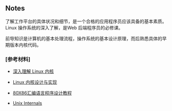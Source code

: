 ## Notes

了解工作平台的具体状况和细节，是一个合格的应用程序员应该具备的基本素质。Linux 操作系统的深入了解，是Web 后端程序员的必修课。

前导知识是计算机的基本处理流程，操作系统的基本设计原理，而后熟悉具体的早期版本内核代码。

### [参考材料]

- [深入理解 Linux 内核](https://book.douban.com/subject/2287506/)

- [Linux 内核设计与实现](https://book.douban.com/subject/6097773/)

- [80X86汇编语言程序设计教程](https://book.douban.com/subject/1080511/)

- [Unix Internals](https://book.douban.com/subject/2037790/)
